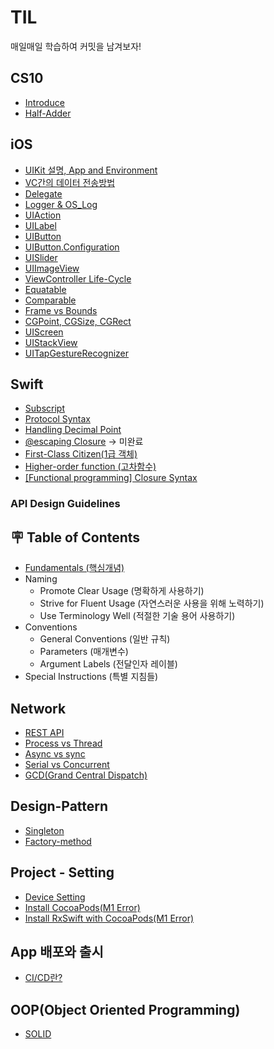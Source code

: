 # TIL
매일매일 학습하여 커밋을 남겨보자!

## CS10
- [Introduce](CS10/Introduce%20CS10.md)
- [Half-Adder](CS10/Half-Adder.md)

## iOS
- [UIKit 설명, App and Environment](iOS/About%20App%20Development%20with%20UIKit.md)
- [VC간의 데이터 전송방법](iOS/Data%20Transfer%20Process.md)
- [Delegate](iOS/Delegate.md)
- [Logger & OS_Log](iOS/Logger%20&%20OS_Log.md)
- [UIAction](iOS/UIAction.md)
- [UILabel](iOS/UILabel.md)
- [UIButton](iOS/UIButton.md)
- [UIButton.Configuration](iOS/UIButton.Configuration.md)
- [UISlider](iOS/UISlider.md)
- [UIImageView](https://github.com/JasonLee0223/TIL/blob/main/iOS/UIImageVIew.md)
- [ViewController Life-Cycle](iOS/ViewController%20Life-Cycle.md)
- [Equatable](iOS/Equatable.md)
- [Comparable](iOS/Comparable.md)
- [Frame vs Bounds](iOS/Frame%20vs%20Bounds.md)
- [CGPoint, CGSize, CGRect](iOS/CGPoint,CGSize,CGRect.md)
- [UIScreen](iOS/UIScreen.md)
- [UIStackView](iOS/UIStackView.md)
- [UITapGestureRecognizer](iOS/UITapGestureRecognizer.md)

## Swift
- [Subscript](Swift/Subscript.md)
- [Protocol Syntax](Swift/Protocol.md)
- [Handling Decimal Point](Swift/Handling%20Decimal%20Point.md)
- [@escaping Closure](Swift/@escaping%20closure.md) -> 미완료
- [First-Class Citizen(1급 객체)](Swift/First-Class%20Citizen.md)
- [Higher-order function (고차함수)](Swift/Higher-order%20function.md)
- [[Functional programming] Closure Syntax](Swift/Closure.md)

### API Design Guidelines
## 🪧 Table of Contents
- [Fundamentals (핵심개념)](Swift/Fundamentals.md)
- Naming
  - Promote Clear Usage (명확하게 사용하기)
  - Strive for Fluent Usage (자연스러운 사용을 위해 노력하기)
  - Use Terminology Well (적절한 기술 용어 사용하기)
- Conventions
  - General Conventions (일반 규칙)
  - Parameters (매개변수)
  - Argument Labels (전달인자 레이블)
- Special Instructions (특별 지침들)

## Network
- [REST API](Network/REST%20API.md)   
- [Process vs Thread](Network/Process%20vs%20Thread.md)
- [Async vs sync](Network/Async%20vs%20sync.md)
- [Serial vs Concurrent](Network/Serial%20vs%20Concurrent.md)
- [GCD(Grand Central Dispatch)](Network/GCD(Grand%20Central%20Dispatch).md)

## Design-Pattern
- [Singleton](Design-Pattern(OOP)/Singleton.md)
- [Factory-method](Design-Pattern(OOP)/Factory-method.md)

## Project - Setting
- [Device Setting](Project-Setting/Device%20Setting.md)
- [Install CocoaPods(M1 Error)](Project-Setting/Install%20Cocoapods.md)
- [Install RxSwift with CocoaPods(M1 Error)](Project-Setting/Install%20RxSwift%20with%20cocoapods.md)

## App 배포와 출시
- [CI/CD란?](https://github.com/JasonLee0223/TIL/blob/main/App%20%EB%B0%B0%ED%8F%AC%EC%99%80%20%EC%B6%9C%EC%8B%9C/CI,%20CD%EB%9E%80?.md)   


## OOP(Object Oriented Programming)
- [SOLID](OOP/SOLID.md)